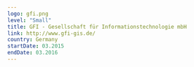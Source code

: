```yaml
---
logo: gfi.png
level: "Small"
title: GFI - Gesellschaft für Informationstechnologie mbH
link: http://www.gfi-gis.de/
country: Germany
startDate: 03.2015
endDate: 03.2016
---
```

